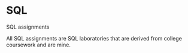 # SQL

SQL assignments 

All SQL assignments are SQL laboratories that are derived from college coursework and are mine.
